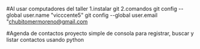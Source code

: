 #Al usar computadores del taller
1.instalar git
2.comandos
    git config --global user.name "vicccente5"
    git config --global user.email "chubitomermoreno@gmail.com


#Agenda de contactos
proyecto simple de consola para registrar, buscar y listar contactos usando python
